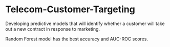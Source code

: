 # Telecom-Customer-Targeting
Developing predictive models that will identify whether a customer will take out a new contract in response to marketing.

Random Forest model has the best accuracy and AUC-ROC scores.
